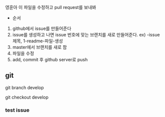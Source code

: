 영훈아 이 파일을 수정하고 pull request를 보내봐 

* 순서

1. github에서 issue를 만들어준다
2. issue를 생성하고 나면 issue 번호에 맞는 브랜치를 새로 만들어준다. ex) <branch-number>-issue제목, 1-readme-파일-생성
3. master에서 브랜치를 새로 팜
4. 파일을 수정
5. add, commit 후 github server로 push


## git 

git branch develop

git checkout develop


### test issue